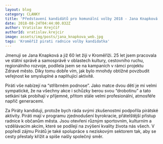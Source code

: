 ```yaml
---
layout: blog
category: CLANKY
title: 'Představení kandidátů pro komunální volby 2018 - Jana Knapková'
date: 2018-08-24T04:44:00.032Z
author: Vratislav Krejčíř
authorId: vratislav.krejcir
image: assets/img/posts/jana_knapkova_web.jpg
tags: 'Kroměříž pirati radnice volby kandidatka'
---
```


Jmenuji se Jana Knapková a již 60 let žiji v Kroměříži. 25 let jsem pracovala ve státní správě a samosprávě v oblastech kultury, cestovního ruchu, regionálního rozvoje, podílela jsem se na kampaních v rámci projektu Zdravé město. Díky tomu dobře vím, jak bylo mnohdy obtížné povzbudit veřejnost ke smysluplné a naplňující aktivitě.

Piráti vše nabízejí na “stříbrném podnose”. Jako matce dvou dětí je mi velmi sympatické, že na všechny akce i schůzky berou svou “drobotinu” a tato setkání tak probíhají v příjemné, přitom stále velmi profesionální, atmosféře napříč generacemi.

Za Piráty kandiduji, protože bych ráda svými zkušenostmi podpořila pirátské aktivity. Piráti mají v programu zjednodušení byrokracie, přátelštější přístup radnice k občanům města. Jsou otevřeni různým sportovním, kulturním a vzdělávacím akcím, které se podílejí na zvýšení kvality života nás všech. V popředí zájmu Pirátů je také spolupráce s neziskovým sektorem tak, aby se cesty přestaly křížit a spíše našly společný směr.
